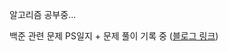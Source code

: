 알고리즘 공부중...

백준 관련 문제 PS일지 + 문제 풀이 기록 중 (<a href="https://dev-with-precious-dreams.tistory.com/category/%EB%B0%B1%EC%A4%80%20PS%EC%9D%BC%EC%A7%80">블로그 링크</a>)
